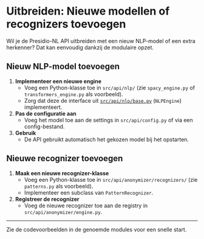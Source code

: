 # Uitbreiden: Nieuwe modellen of recognizers toevoegen

Wil je de Presidio-NL API uitbreiden met een nieuw NLP-model of een extra herkenner? Dat kan eenvoudig dankzij de modulaire opzet.

## Nieuw NLP-model toevoegen
1. **Implementeer een nieuwe engine**
   - Voeg een Python-klasse toe in `src/api/nlp/` (zie `spacy_engine.py` of `transformers_engine.py` als voorbeeld).
   - Zorg dat deze de interface uit [`src/api/nlp/base.py`](../src/api/nlp/base.py) (`NLPEngine`) implementeert.
2. **Pas de configuratie aan**
   - Voeg het model toe aan de settings in `src/api/config.py` of via een config-bestand.
3. **Gebruik**
   - De API gebruikt automatisch het gekozen model bij het opstarten.

## Nieuwe recognizer toevoegen
1. **Maak een nieuwe recognizer-klasse**
   - Voeg een Python-klasse toe in `src/api/anonymizer/recognizers/` (zie `patterns.py` als voorbeeld).
   - Implementeer een subclass van `PatternRecognizer`.
2. **Registreer de recognizer**
   - Voeg de nieuwe recognizer toe aan de registry in `src/api/anonymizer/engine.py`.

---
Zie de codevoorbeelden in de genoemde modules voor een snelle start. 